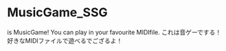# MusicGame_SSG
is MusicGame! You can play in your favourite MIDIfile.
これは音ゲーでする！好きなMIDIファイルで遊べるでござるよ！
